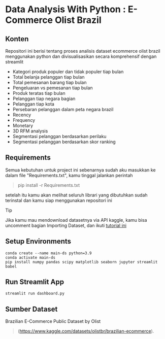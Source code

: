 # Data Analysis With Python : E-Commerce Olist Brazil

## Konten
Repositori ini berisi tentang proses analisis dataset ecommerce olist brazil menggunakan python dan divisualisasikan secara komprehensif dengan streamlit
- Kategori produk populer dan tidak populer tiap bulan
- Total belanja pelanggan tiap bulan
- Total pemesanan barang tiap bulan
- Pengeluaran vs pemesanan tiap bulan
- Produk teratas tiap bulan
- Pelanggan tiap negara bagian
- Pelanggan tiap kota
- Persebaran pelanggan dalam peta negara brazil
- Recency
- Frequency
- Monetary
- 3D RFM analysis
- Segmentasi pelanggan berdasarkan perilaku
- Segmentasi pelanggan berdasarkan skor ranking

## Requirements
Semua kebutuhan untuk project ini sebenarnya sudah aku masukkan ke dalam file "Requirements.txt", kamu tinggal jalankan perintah
> pip install -r Requirements.txt

setelah itu kamu akan melihat seluruh librari yang dibutuhkan sudah terinstal dan kamu siap menggunakan repositori ini

> [!TIP]
Jika kamu mau mendownload datasetnya via API kaggle, kamu bisa uncomment bagian Importing Dataset, dan ikuti [tutorial ini](https://www.kaggle.com/discussions/general/74235)

## Setup Environments
```
conda create --name main-ds python=3.9
conda activate main-ds
pip install numpy pandas scipy matplotlib seaborn jupyter streamlit babel
```

## Run Streamlit App
```
streamlit run dashboard.py
```

## Sumber Dataset
Brazilian E-Commerce Public Dataset by Olist 
>(https://www.kaggle.com/datasets/olistbr/brazilian-ecommerce).
